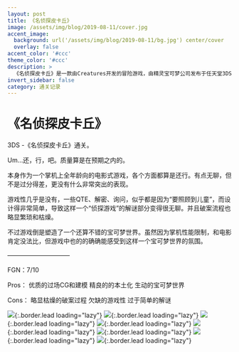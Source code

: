 ```yaml
---
layout: post
title: 《名侦探皮卡丘》
image: /assets/img/blog/2019-08-11/cover.jpg
accent_image: 
  background: url('/assets/img/blog/2019-08-11/bg.jpg') center/cover
  overlay: false
accent_color: '#ccc'
theme_color: '#ccc'
description: >
  《名侦探皮卡丘》是一款由Creatures开发的冒险游戏，由精灵宝可梦公司发布于任天堂3DS平台上，为《精灵宝可梦》系列的衍生作品。在本作中，玩家可于皮卡丘进行互动并解决各种悬疑事件。 于2019年5月29日“Pokémon事业战略发表会2019”中提及将有续作，并会登陆任天堂Switch平台。
invert_sidebar: false
category: 通关记录
---
```


# 《名侦探皮卡丘》

3DS -《名侦探皮卡丘》通关。

Um…还，行，吧。质量算是在预期之内的。

本身作为一个掌机上全年龄向的电影式游戏，各个方面都算是还行。有点无聊，但不是过分得差，更没有什么非常突出的表现。

游戏性几乎是没有，一些QTE、解密、询问，似乎都是因为“要照顾到儿童”，而设计得非常简单，导致这样一个“侦探游戏”的解谜部分变得很无聊。并且破案流程也略显繁琐和枯燥。

不过游戏倒是塑造了一个还算不错的宝可梦世界。虽然因为掌机性能限制，和电影肯定没法比，但游戏中也的的确确能感受到这样一个宝可梦世界的氛围。

——————————

FGN：7/10

Pros：
优质的过场CG和建模
精良的的本土化
生动的宝可梦世界

Cons：
略显枯燥的破案过程
欠缺的游戏性
过于简单的解谜

![](/assets/img/blog/2019-08-11/1.jpg){:.border.lead loading="lazy"}
![](/assets/img/blog/2019-08-11/2.jpg){:.border.lead loading="lazy"}
![](/assets/img/blog/2019-08-11/3.jpg){:.border.lead loading="lazy"}
![](/assets/img/blog/2019-08-11/4.jpg){:.border.lead loading="lazy"}
![](/assets/img/blog/2019-08-11/5.jpg){:.border.lead loading="lazy"}
![](/assets/img/blog/2019-08-11/6.jpg){:.border.lead loading="lazy"}
![](/assets/img/blog/2019-08-11/7.jpg){:.border.lead loading="lazy"}
![](/assets/img/blog/2019-08-11/8.jpg){:.border.lead loading="lazy"}

